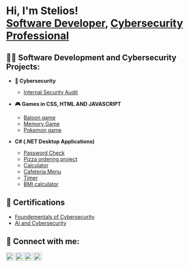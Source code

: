 <h1>Hi, I'm Stelios! <br/><a href="https://github.com/Mavrigiannakis">Software Developer</a>, <a href="https://www.linkedin.com/in/stylianos-erkki-m-636664283/">Cybersecurity Professional</a>

<h2>👨‍💻 Software Development and Cybersecurity Projects:</h2>

- <b> 🪪 Cybersecurity</b>
  - [Internal Security Audit](https://github.com/Mavrigiannakis/Internal-Security-Audit)

- <b> 🎮 Games in CSS, HTML AND JAVASCRIPT</b>
  - [Baloon game](https://github.com/Mavrigiannakis/Games-and-projects/tree/main/Balloon%20game)
  - [Memory Game](https://github.com/Mavrigiannakis/Games-and-projects/tree/main/muistipeli)
  - [Pokemon game](https://github.com/Mavrigiannakis/Games-and-projects/tree/main/test)


- <b>C# (.NET Desktop Applications)</b>
  - [Password Check](https://github.com/Mavrigiannakis/Csharp/tree/main/SalasananTarkastus)
  - [Pizza ordering project](https://github.com/Mavrigiannakis/Pizza-Ordering-Project)
  - [Calculator](https://github.com/Mavrigiannakis/Csharp/tree/main/Laskin)
  - [Cafeteria Menu](https://github.com/Mavrigiannakis/Csharp/tree/main/Kahvilla%20Menu)
  - [Timer](https://github.com/Mavrigiannakis/Csharp/tree/main/Ajastin)
  - [BMI calculator](https://github.com/Mavrigiannakis/Csharp/tree/main/BMI-laskuri)
 
<h2>📃 Certifications</h2>

- [Foundementals of Cybersecurity](https://coursera.org/share/8542a65317db3ae4b911baa39859d57f)
- [AI and Cybersecurity](https://www.linkedin.com/in/stylianos-erkki-m-636664283/overlay/1711392429950/single-media-viewer/?profileId=ACoAAET5fIoB6O5yEOdDjpkGef4o_QsBhQ3eeSQ)

<h2> 🤳 Connect with me:</h2>

[<img align="left" alt=" | YouTube" width="22px" src="https://cdn.jsdelivr.net/npm/simple-icons@v3/icons/youtube.svg" />][youtube]
[<img align="left" alt=" | Twitter" width="22px" src="https://cdn.jsdelivr.net/npm/simple-icons@v3/icons/twitter.svg" />][twitter]
[<img align="left" alt=" | LinkedIn" width="22px" src="https://cdn.jsdelivr.net/npm/simple-icons@v3/icons/linkedin.svg" />][linkedin]
[<img align="left" alt=" | Instagram" width="22px" src="https://cdn.jsdelivr.net/npm/simple-icons@v3/icons/instagram.svg" />][instagram]

[twitter]: https://twitter.com/
[youtube]: https://www.youtube.com/
[instagram]: https://www.instagram.com/britzolaras/?igsh=MXVmcmtlMDA2Z2xkdA%3D%3D
[linkedin]: https://www.linkedin.com/in/stylianos-erkki-m-636664283/

<!--
**Mavrigiannakis/Mavrigiannakis** is a ✨ _special_ ✨ repository because its `README.md` (this file) appears on your GitHub profile.

Here are some ideas to get you started:

- 🔭 I’m currently working on ...
- 🌱 I’m currently learning ...
- 👯 I’m looking to collaborate on ...
- 🤔 I’m looking for help with ...
- 💬 Ask me about ...
- 📫 How to reach me: ...
- 😄 Pronouns: ...
- ⚡ Fun fact: ...
-->
